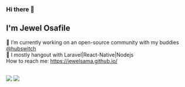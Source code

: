 ### Hi there 👋

## I'm Jewel Osafile
🔭 I’m currently working on an open-source community with my buddies <a href="https://github.com/hubswitch-africa">@hubswitch</a> <br/>
🌱 I mostly hangout with Laravel|React-Native|Nodejs </br>
 How to reach me:  https://jewelsama.github.io/</br>





<br />
   
 <img src="https://github-readme-streak-stats.herokuapp.com/?user=JewelSama&theme=radical"/>
 <img src="https://github-profile-trophy.vercel.app/?username=JewelSama&column=4&margin-w=7&margin-h=7&theme=radical"/>





<!--
**JewelSama/JewelSama** is a ✨ _special_ ✨ repository because its `README.md` (this file) appears on your GitHub profile.

Here are some ideas to get you started:

- 🔭 I’m currently working on ...
- 🌱 I’m currently learning ...
- 👯 I’m looking to collaborate on ...
- 🤔 I’m looking for help with ...
- 💬 Ask me about ...
- 📫 How to reach me: ...
- 😄 Pronouns: ...
- ⚡ Fun fact: ...
-->
